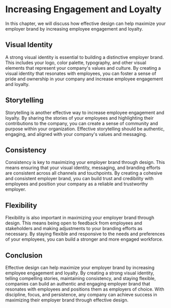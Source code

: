 # Increasing Engagement and Loyalty

In this chapter, we will discuss how effective design can help maximize your employer brand by increasing employee engagement and loyalty.

Visual Identity
---------------

A strong visual identity is essential to building a distinctive employer brand. This includes your logo, color palette, typography, and other visual elements that represent your company's values and culture. By creating a visual identity that resonates with employees, you can foster a sense of pride and ownership in your company and increase employee engagement and loyalty.

Storytelling
------------

Storytelling is another effective way to increase employee engagement and loyalty. By sharing the stories of your employees and highlighting their contributions to the company, you can create a sense of community and purpose within your organization. Effective storytelling should be authentic, engaging, and aligned with your company's values and messaging.

Consistency
-----------

Consistency is key to maximizing your employer brand through design. This means ensuring that your visual identity, messaging, and branding efforts are consistent across all channels and touchpoints. By creating a cohesive and consistent employer brand, you can build trust and credibility with employees and position your company as a reliable and trustworthy employer.

Flexibility
-----------

Flexibility is also important in maximizing your employer brand through design. This means being open to feedback from employees and stakeholders and making adjustments to your branding efforts as necessary. By staying flexible and responsive to the needs and preferences of your employees, you can build a stronger and more engaged workforce.

Conclusion
----------

Effective design can help maximize your employer brand by increasing employee engagement and loyalty. By creating a strong visual identity, telling compelling stories, maintaining consistency, and staying flexible, companies can build an authentic and engaging employer brand that resonates with employees and positions them as employers of choice. With discipline, focus, and persistence, any company can achieve success in maximizing their employer brand through effective design.
